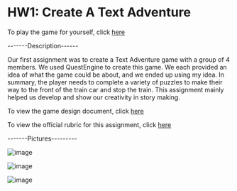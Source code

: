 # HW1: Create A Text Adventure

To play the game for yourself, click [here](https://play2.textadventures.co.uk/Play.aspx?id=5-0mnpcyu0kuly5329iitw)

-------Description------

Our first assignment was to create a Text Adventure game with a group of 4 members. We used QuestEngine to create this game. We each provided an idea of what the game could be about, and we ended up using my idea. In summary, the player needs to complete a variety of puzzles to make their way to the front of the train car and stop the train. This assignment mainly helped us develop and show our creativity in story making.

To view the game design document, click [here](https://drive.google.com/file/d/1nB2fVL3CQoJQaBMoPhpwND-GOVYExy64/view?usp=sharing)

To view the official rubric for this assignment, click [here](https://drive.google.com/file/d/14-QvGUY592K1NMeHJe-JzQhRkIcQDC_X/view?usp=sharing)

-------Pictures---------

![image](https://github.com/MichaelBoelens37/CSDS290-Homeworks/assets/112408082/2f49446d-4970-4c0d-bbf9-fe95efad83f6)

![image](https://github.com/MichaelBoelens37/CSDS290-Homeworks/assets/112408082/63a22dc3-e579-4cb4-9e39-25279574ad57)

![image](https://github.com/MichaelBoelens37/CSDS290-Homeworks/assets/112408082/47ca03a3-74c6-487c-afb7-e0e3ddea4ad4)

